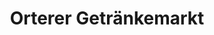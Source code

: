 ---
title: "Orterer Getränkemarkt"
url: /fuerstenfeldbruck/orterer-getraenkemarkt-hasenheide/
shop: Getränke
---